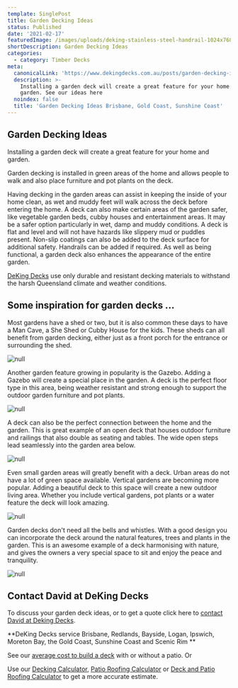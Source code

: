```yaml
---
template: SinglePost
title: Garden Decking Ideas
status: Published
date: '2021-02-17'
featuredImage: /images/uploads/deking-stainless-steel-handrail-1024x768.jpg
shortDescription: Garden Decking Ideas
categories:
  - category: Timber Decks
meta:
  canonicalLink: 'https://www.dekingdecks.com.au/posts/garden-decking-ideas/'
  description: >-
    Installing a garden deck will create a great feature for your home and
    garden. See our ideas here
  noindex: false
  title: 'Garden Decking Ideas Brisbane, Gold Coast, Sunshine Coast'
---
```

## Garden Decking Ideas

Installing a garden deck will create a great feature for your home and garden. 

Garden decking is installed in green areas of the home and allows people to walk and also place furniture and pot plants on the deck.

Having decking in the garden areas can assist in keeping the inside of your home clean, as wet and muddy feet will walk across the deck before entering the home.  A deck can also make certain areas of the garden safer, like vegetable garden beds, cubby houses and entertainment areas.  It may be a safer option particularly in wet, damp and muddy conditions.  A deck is flat and level and will not have hazards like slippery mud or puddles present.  Non-slip coatings can also be added to the deck surface for additional safety.  Handrails can be added if required.  As well as being functional, a garden deck also enhances the appearance of the entire garden.

[DeKing Decks](https://www.dekingdecks.com.au/) use only durable and resistant decking materials to withstand the harsh Queensland climate and weather conditions.

## Some inspiration for garden decks ...

Most gardens have a shed or two, but it is also common these days to have a Man Cave, a She Shed or Cubby House for the kids.  These sheds can all benefit from garden decking, either just as a front porch for the entrance or surrounding the shed.

![null](/images/uploads/garden-decking.jpg)

Another garden feature growing in popularity is the Gazebo.  Adding a Gazebo will create a special place in the garden. A deck is the perfect floor type in this area, being weather resistant and strong enough to support the outdoor garden furniture and pot plants.

![null](/images/uploads/c4831938f51f464571d9b9313e9532db.jpg)

A deck can also be the perfect connection between the home and the garden.  This is great example of an open deck that houses outdoor furniture and railings that also double as seating and tables.  The wide open steps lead seamlessly into the garden area below.

![null](/images/uploads/deck-wide-frontage-steps.png)

Even small garden areas will greatly benefit with a deck.  Urban areas do not have a lot of green space available. Vertical gardens are becoming more popular.  Adding a beautiful deck to this space will create a new outdoor living area.  Whether you include vertical gardens, pot plants or a water feature the deck will look amazing.

![null](/images/uploads/small-deck-ideas-for-outdoor-living-3.jpg)

Garden decks don't need all the bells and whistles.  With a good design you can incorporate the deck around the natural features, trees and plants in the garden.  This is an awesome example of a deck harmonising with nature, and gives the owners a very special space to sit and enjoy the peace and tranquility. 

![null](/images/uploads/ee98aec45f32ee80141aabff3e02ef32.jpg)

## Contact David at DeKing Decks

To discuss your garden deck ideas, or to get a quote click here to [contact David at Deking Decks](https://www.dekingdecks.com.au/contact/).

**DeKing Decks service Brisbane, Redlands, Bayside, Logan, Ipswich, Moreton Bay, the Gold Coast, Sunshine Coast and Scenic Rim
**

See our [average cost to build a deck](https://www.dekingdecks.com.au/posts/patio-installation-cost-timber-patio-and-roofing/) with or without a patio.  Or

Use our [Decking Calculator](https://www.dekingdecks.com.au/quote-calculator/), [Patio Roofing Calculator](https://www.dekingdecks.com.au/quote-calculator/) or [Deck and Patio Roofing Calculator](https://www.dekingdecks.com.au/quote-calculator/) to get a more accurate estimate.
